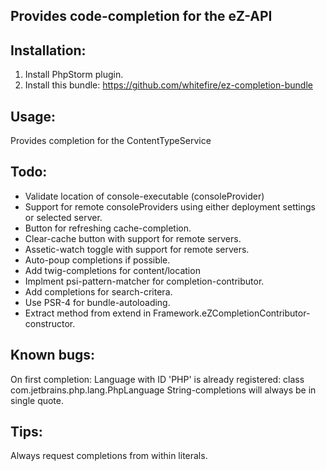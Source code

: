 Provides code-completion for the eZ-API
---------------------------------------

Installation:
-------------
1. Install PhpStorm plugin.
2. Install this bundle: https://github.com/whitefire/ez-completion-bundle

Usage:
------
Provides completion for the ContentTypeService

Todo:
-----
* Validate location of console-executable (consoleProvider)
* Support for remote consoleProviders using either deployment settings or selected server.
* Button for refreshing cache-completion.
* Clear-cache button with support for remote servers.
* Assetic-watch toggle with support for remote servers.
* Auto-poup completions if possible.
* Add twig-completions for content/location
* Implment psi-pattern-matcher for completion-contributor.
* Add completions for search-critera.
* Use PSR-4 for bundle-autoloading.
* Extract method from extend in Framework.eZCompletionContributor-constructor.

Known bugs:
----------
On first completion: Language with ID 'PHP' is already registered: class com.jetbrains.php.lang.PhpLanguage
String-completions will always be in single quote.

Tips:
----
Always request completions from within literals.